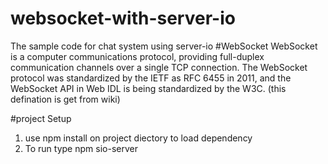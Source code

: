 # websocket-with-server-io
The sample code for chat system using server-io 
#WebSocket 
WebSocket is a computer communications protocol, providing full-duplex communication channels over a single TCP connection. The WebSocket protocol was standardized by the IETF as RFC 6455 in 2011, and the WebSocket API in Web IDL is being standardized by the W3C.
(this defination is get from wiki)

#project Setup  
 1. use npm install on project diectory to load dependency 
 2. To run type npm sio-server
